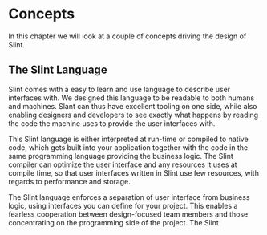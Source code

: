 # Concepts

In this chapter we will look at a couple of concepts driving the design of Slint.

## The Slint Language

Slint comes with a easy to learn and use language to describe user interfaces
with. We designed this language to be readable to both humans and machines.
Slant can thus have excellent tooling on one side, while also enabling
designers and developers to see exactly what happens by reading the code
the machine uses to provide the user interfaces with.

This Slint language is either interpreted at run-time or compiled to native
code, which gets built into your application together with the code in the same
programming language providing the business logic. The Slint compiler can
optimize the user interface and any resources it uses at compile time, so
that user interfaces written in Slint use few resources, with regards to
performance and storage.

The Slint language enforces a separation of user interface from business logic,
using interfaces you can define for your project. This enables a fearless
cooperation between design-focused team members and those concentrating on the programming
side of the project. The Slint
